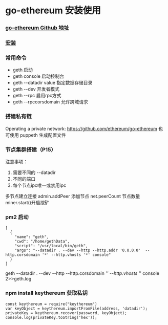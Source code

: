 # go-ethereum 安装使用

### [go-ethereum Github 地址](https://github.com/ethereum/go-ethereum)

### [安装](https://geth.ethereum.org/docs/install-and-build/installing-geth)

### 常用命令
- geth 启动
- geth console 启动控制台
- geth --datadir value 指定数据存储目录
- geth --dev 开发者模式
- geth --rpc 启用rpc方式
- geth --rpccorsdomain  允许跨域请求

### 搭建私有链
Operating a private network:  https://github.com/ethereum/go-ethereum
也可使用 puppeth 生成配置文件

### 节点集群搭建（P15）
注意事项：
1. 需要不同的 --datadir
2. 不同的端口
3. 每个节点ipc唯一或禁用ipc

多节点建立连接
admin.addPeer 添加节点
net.peerCount 节点数量
miner.start()开启挖矿

### pm2 启动
```
[
  {
    "name": "geth",
    "cwd": "/home/gethData",
    "script": "/usr/local/bin/geth",
    "args": "--datadir . --dev --http --http.addr '0.0.0.0'  --http.corsdomain '*' --http.vhosts '*' console"
  }
]
```
geth --datadir . --dev --http  --http.corsdomain '*' --http.vhosts '*' console 2>>geth.log 

### npm install keythereum 获取私钥
```
const keythereum = require("keythereum")
var keyObject = keythereum.importFromFile(address, 'datadir');
privateKey = keythereum.recover(password, keyObject);
console.log(privateKey.toString('hex'));
```